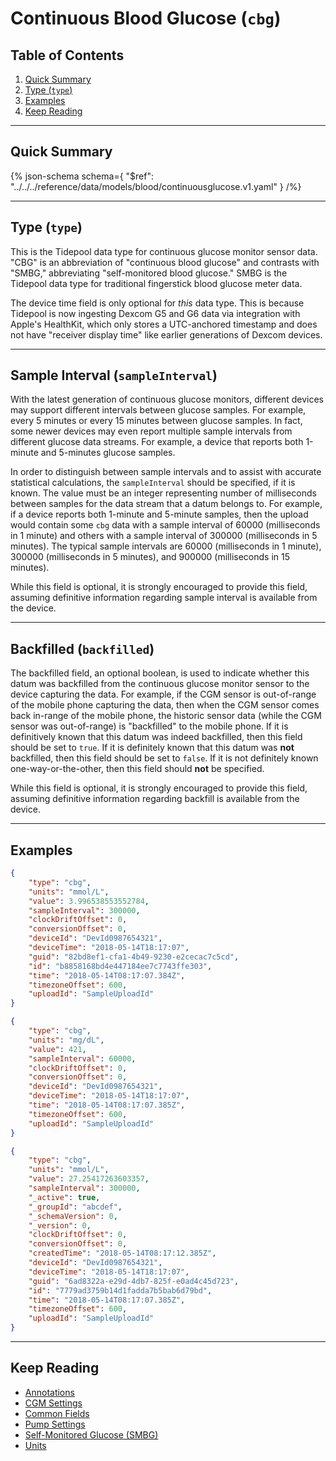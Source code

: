 <!-- omit in toc -->
# Continuous Blood Glucose (`cbg`)

<!-- omit in toc -->
## Table of Contents

1. [Quick Summary](#quick-summary)
2. [Type (`type`)](#type-type)
3. [Examples](#examples)
4. [Keep Reading](#keep-reading)

---

## Quick Summary

{% json-schema
  schema={
    "$ref": "../../../reference/data/models/blood/continuousglucose.v1.yaml"
  }
/%}

---

## Type (`type`)

This is the Tidepool data type for continuous glucose monitor sensor data. "CBG" is an abbreviation of "continuous blood glucose" and contrasts with "SMBG," abbreviating "self-monitored blood glucose." SMBG is the Tidepool data type for traditional fingerstick blood glucose meter data.

The device time field is only optional for *this* data type. This is because Tidepool is now ingesting Dexcom G5 and G6 data via integration with Apple's HealthKit, which only stores a UTC-anchored timestamp and does not have "receiver display time" like earlier generations of Dexcom devices.

---

## Sample Interval (`sampleInterval`)

With the latest generation of continuous glucose monitors, different devices may support different intervals between glucose samples. For example, every 5 minutes or every 15 minutes between glucose samples. In fact, some newer devices may even report multiple sample intervals from different glucose data streams. For example, a device that reports both 1-minute and 5-minutes glucose samples.

In order to distinguish between sample intervals and to assist with accurate statistical calculations, the `sampleInterval` should be specified, if it is known. The value must be an integer representing number of milliseconds between samples for the data stream that a datum belongs to. For example, if a device reports both 1-minute and 5-minute samples, then the upload would contain some `cbg` data with a sample interval of 60000 (milliseconds in 1 minute) and others with a sample interval of 300000 (milliseconds in 5 minutes). The typical sample intervals are 60000 (milliseconds in 1 minute), 300000 (milliseconds in 5 minutes), and 900000 (milliseconds in 15 minutes).

While this field is optional, it is strongly encouraged to provide this field, assuming definitive information regarding sample interval is available from the device.

---

## Backfilled (`backfilled`)

The backfilled field, an optional boolean, is used to indicate whether this datum was backfilled from the continuous glucose monitor sensor to the device capturing the data. For example, if the CGM sensor is out-of-range of the mobile phone capturing the data, then when the CGM sensor comes back in-range of the mobile phone, the historic sensor data (while the CGM sensor was out-of-range) is "backfilled" to the mobile phone. If it is definitively known that this datum was indeed backfilled, then this field should be set to `true`. If it is definitely known that this datum was **not** backfilled, then this field should be set to `false`. If it is not definitely known one-way-or-the-other, then this field should **not** be specified.

While this field is optional, it is strongly encouraged to provide this field, assuming definitive information regarding backfill is available from the device.

---

## Examples

```json {% title="Example (client)" %}
{
    "type": "cbg",
    "units": "mmol/L",
    "value": 3.996538553552784,
    "sampleInterval": 300000,
    "clockDriftOffset": 0,
    "conversionOffset": 0,
    "deviceId": "DevId0987654321",
    "deviceTime": "2018-05-14T18:17:07",
    "guid": "82bd8ef1-cfa1-4b49-9230-e2cecac7c5cd",
    "id": "b8858168bd4e447184ee7c7743ffe303",
    "time": "2018-05-14T08:17:07.384Z",
    "timezoneOffset": 600,
    "uploadId": "SampleUploadId"
}
```

```json {% title="Example (ingestion)" %}
{
    "type": "cbg",
    "units": "mg/dL",
    "value": 421,
    "sampleInterval": 60000,
    "clockDriftOffset": 0,
    "conversionOffset": 0,
    "deviceId": "DevId0987654321",
    "deviceTime": "2018-05-14T18:17:07",
    "time": "2018-05-14T08:17:07.385Z",
    "timezoneOffset": 600,
    "uploadId": "SampleUploadId"
}
```

```json {% title="Example (storage)" %}
{
    "type": "cbg",
    "units": "mmol/L",
    "value": 27.25417263603357,
    "sampleInterval": 300000,
    "_active": true,
    "_groupId": "abcdef",
    "_schemaVersion": 0,
    "_version": 0,
    "clockDriftOffset": 0,
    "conversionOffset": 0,
    "createdTime": "2018-05-14T08:17:12.385Z",
    "deviceId": "DevId0987654321",
    "deviceTime": "2018-05-14T18:17:07",
    "guid": "6ad8322a-e29d-4db7-825f-e0ad4c45d723",
    "id": "7779ad3759b14d1fadda7b5bab6d79bd",
    "time": "2018-05-14T08:17:07.385Z",
    "timezoneOffset": 600,
    "uploadId": "SampleUploadId"
}
```

---

## Keep Reading

* [Annotations](../annotations.md)
* [CGM Settings](./cgm-settings.md)
* [Common Fields](../common-fields.md)
* [Pump Settings](./pump-settings.md)
* [Self-Monitored Glucose (SMBG)](./smbg.md)
* [Units](../units.md)
